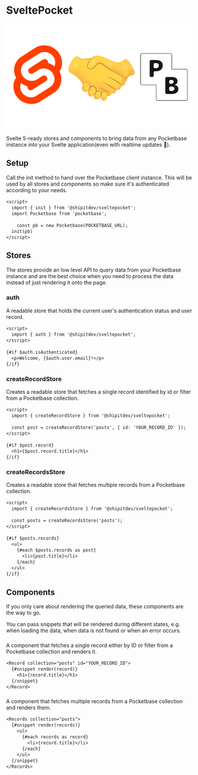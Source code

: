 # SveltePocket

![The Svelte and Pocketbase logo shaking hands](https://github.com/brennerm/sveltepocket/blob/main/logo.png?raw=true)

Svelte 5-ready stores and components to bring data from any Pocketbase instance into your Svelte application(even with realtime updates 🤫).

## Setup

Call the init method to hand over the Pocketbase client instance. This will be used by all stores and components so make sure it's authenticated according to your needs.

```svelte
<script>
  import { init } from '@shipitdev/sveltepocket';
  import Pocketbase from 'pocketbase';

	const pb = new Pocketbase(POCKETBASE_URL);
  init(pb)
</script>
```

## Stores

The stores provide an low level API to query data from your Pocketbase instance and are the best choice when you need to process the data instead of just rendering it onto the page.

### auth

A readable store that holds the current user's authentication status and user record.

```svelte
<script>
  import { auth } from '@shipitdev/sveltepocket';
</script>

{#if $auth.isAuthenticated}
  <p>Welcome, {$auth.user.email}!</p>
{/if}
```

### createRecordStore

Creates a readable store that fetches a single record identified by id or filter from a Pocketbase collection.

```svelte
<script>
  import { createRecordStore } from '@shipitdev/sveltepocket';

  const post = createRecordStore('posts', { id: 'YOUR_RECORD_ID' });
</script>

{#if $post.record}
  <h1>{$post.record.title}</h1>
{/if}
```

### createRecordsStore

Creates a readable store that fetches multiple records from a Pocketbase collection.

```svelte
<script>
  import { createRecordsStore } from '@shipitdev/sveltepocket';

  const posts = createRecordsStore('posts');
</script>

{#if $posts.records}
  <ul>
    {#each $posts.records as post}
      <li>{post.title}</li>
    {/each}
  </ul>
{/if}
```

## Components

If you only care about rendering the queried data, these components are the way to go.

You can pass snippets that will be rendered during different states, e.g. when loading the data, when data is not found or when an error occurs.

### <Record>

A component that fetches a single record either by ID or filter from a Pocketbase collection and renders it.

```svelte
<Record collection="posts" id="YOUR_RECORD_ID">
  {#snippet render(record)}
    <h1>{record.title}</h1>
  {/snippet}
</Record>
```

### <Records>

A component that fetches multiple records from a Pocketbase collection and renders them.

```svelte
<Records collection="posts">
  {#snippet render(records)}
    <ul>
      {#each records as record}
        <li>{record.title}</li>
      {/each}
    </ul>
  {/snippet}
</Records>
```
